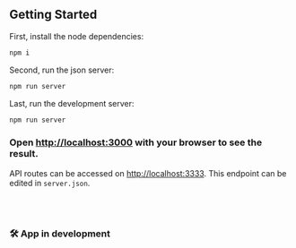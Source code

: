 ## Getting Started

First, install the node dependencies:
```bash
npm i
```

Second, run the json server:
```bash
npm run server
```

Last, run the development server:
```bash
npm run server
```

### Open [http://localhost:3000](http://localhost:3000) with your browser to see the result.


API routes can be accessed on [http://localhost:3333](http://localhost:3333). This endpoint can be edited in `server.json`.

<br><br>

<h3>🛠 App in development</h3>
